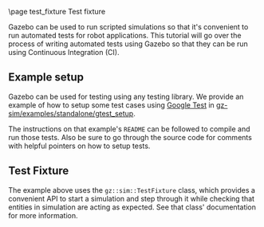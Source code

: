 \page test_fixture Test fixture

Gazebo can be used to run scripted simulations so that it's convenient
to run automated tests for robot applications. This tutorial will go over the
process of writing automated tests using Gazebo so that they can be run
using Continuous Integration (CI).

## Example setup

Gazebo can be used for testing using any testing library. We provide
an example of how to setup some test cases using
[Google Test](https://github.com/google/googletest) in
[gz-sim/examples/standalone/gtest_setup](https://github.com/gazebosim/gz-sim/tree/main/examples/standalone/gtest_setup).

The instructions on that example's `README` can be followed to compile and run
those tests. Also be sure to go through the source code for comments with
helpful pointers on how to setup tests.

## Test Fixture

The example above uses the `gz::sim::TestFixture` class, which provides
a convenient API to start a simulation and step through it while checking that
entities in simulation are acting as expected. See that class' documentation
for more information.
